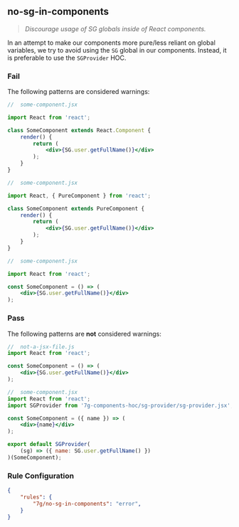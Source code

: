 ## no-sg-in-components
> _Discourage usage of SG globals inside of React components._

In an attempt to make our components more pure/less reliant on global variables, we try to avoid using the `SG` global in our components. Instead, it is preferable to use the `SGProvider` HOC.

### Fail

The following patterns are considered warnings:

```jsx
//  some-component.jsx

import React from 'react';

class SomeComponent extends React.Component {
    render() {
        return (
            <div>{SG.user.getFullName()}</div>
        );
    }
}
```

```jsx
//  some-component.jsx

import React, { PureComponent } from 'react';

class SomeComponent extends PureComponent {
    render() {
        return (
            <div>{SG.user.getFullName()}</div>
        );
    }
}
```

```jsx
//  some-component.jsx

import React from 'react';

const SomeComponent = () => (
    <div>{SG.user.getFullName()}</div>
);
```

### Pass

The following patterns are **not** considered warnings:

```jsx
//  not-a-jsx-file.js
import React from 'react';

const SomeComponent = () => (
    <div>{SG.user.getFullName()}</div>
);
```

```jsx
//  some-component.jsx
import React from 'react';
import SGProvider from '7g-components-hoc/sg-provider/sg-provider.jsx';

const SomeComponent = ({ name }) => (
    <div>{name}</div>
);

export default SGProvider(
    (sg) => ({ name: SG.user.getFullName() })
)(SomeComponent);
```


### Rule Configuration

```json
{
    "rules": {
        "7g/no-sg-in-components": "error",
    }
}
```
